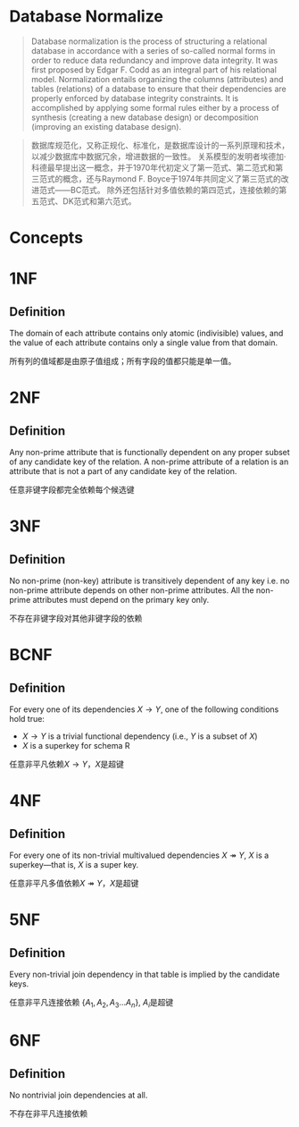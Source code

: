# Database Normalize

> Database normalization is the process of structuring a relational database in accordance with a series of so-called normal forms in order to reduce data redundancy and improve data integrity. It was first proposed by Edgar F. Codd as an integral part of his relational model.
> Normalization entails organizing the columns (attributes) and tables (relations) of a database to ensure that their dependencies are properly enforced by database integrity constraints. It is accomplished by applying some formal rules either by a process of synthesis (creating a new database design) or decomposition (improving an existing database design).

> 数据库规范化，又称正规化、标准化，是数据库设计的一系列原理和技术，以减少数据库中数据冗余，增进数据的一致性。
> 关系模型的发明者埃德加·科德最早提出这一概念，并于1970年代初定义了第一范式、第二范式和第三范式的概念，还与Raymond F. Boyce于1974年共同定义了第三范式的改进范式——BC范式。
> 除外还包括针对多值依赖的第四范式，连接依赖的第五范式、DK范式和第六范式。

# Concepts


# 1NF

## Definition

The domain of each attribute contains only atomic (indivisible) values, and the value of each attribute contains only a single value from that domain.

所有列的值域都是由原子值组成；所有字段的值都只能是单一值。

# 2NF

## Definition

Any non-prime attribute that is functionally dependent on any proper subset of any candidate key of the relation. A non-prime attribute of a relation is an attribute that is not a part of any candidate key of the relation.

任意非键字段都完全依赖每个候选键

# 3NF

## Definition

No non-prime (non-key) attribute is transitively dependent of any key i.e. no non-prime attribute depends on other non-prime attributes. All the non-prime attributes must depend on the primary key only.

不存在非键字段对其他非键字段的依赖

# BCNF

## Definition

For every one of its dependencies $X \rightarrow Y$, one of the following conditions hold true:
- $X \rightarrow Y$ is a trivial functional dependency (i.e., $Y$ is a subset of $X$)
- $X$ is a superkey for schema R

任意非平凡依赖$X \rightarrow Y$，$X$是超键

# 4NF

## Definition

For every one of its non-trivial multivalued dependencies $X \twoheadrightarrow  Y$, $X$ is a superkey—that is, $X$ is a super key.
 
任意非平凡多值依赖$X \twoheadrightarrow Y$，$X$是超键

# 5NF

## Definition

Every non-trivial join dependency in that table is implied by the candidate keys.

任意非平凡连接依赖 $\left\{A_1, A_2, A_3 ... A_n\right\}$, $A_i$是超键 

# 6NF

## Definition

No nontrivial join dependencies at all.

不存在非平凡连接依赖

